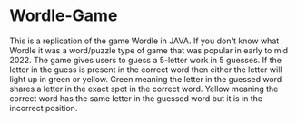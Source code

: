 # Wordle-Game

This is a replication of the game Wordle in JAVA. If you don't know what Wordle it was a word/puzzle type of game that was popular in early to mid 2022. 
The game gives users to guess a 5-letter work in 5 guesses.
If the letter in the guess is present in the correct word then either the letter will light up in green or yellow. Green meaning the letter in the 
guessed word shares a letter in the exact spot in the correct word. Yellow meaning the correct word has the same letter in the guessed word but it is in the 
incorrect position. 
